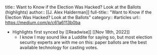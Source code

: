 title:: Want to Know if the Election Was Hacked? Look at the Ballots (highlights)
author:: [[J. Alex Halderman]]
full-title:: "Want to Know if the Election Was Hacked? Look at the Ballots"
category:: #articles
url:: https://medium.com/p/c61a6113b0ba

- Highlights first synced by [[Readwise]] [[Nov 18th, 2022]]
	- I know I may sound like a Luddite for saying so, but most election security experts are with me on this: paper ballots are the best available technology for casting votes.